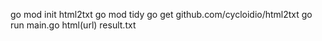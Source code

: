  go mod init html2txt
 go mod tidy
 go get github.com/cycloidio/html2txt
 go run main.go html(url) result.txt
